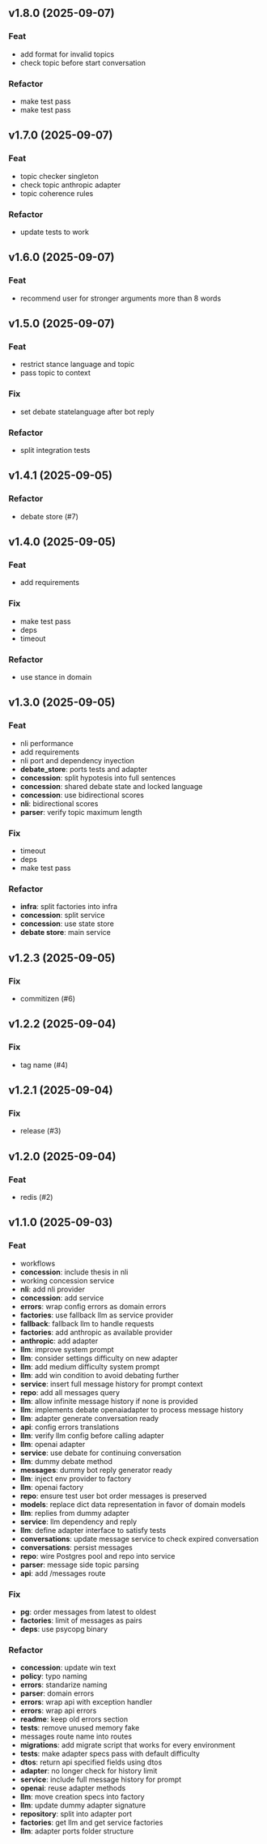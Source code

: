 ## v1.8.0 (2025-09-07)

### Feat

- add format for invalid topics
- check topic before start conversation

### Refactor

- make test pass
- make test pass

## v1.7.0 (2025-09-07)

### Feat

- topic checker singleton
- check topic anthropic adapter
- topic coherence rules

### Refactor

- update tests to work

## v1.6.0 (2025-09-07)

### Feat

- recommend user for stronger arguments more than 8 words

## v1.5.0 (2025-09-07)

### Feat

- restrict stance language and topic
- pass topic to context

### Fix

- set debate statelanguage after bot reply

### Refactor

- split integration tests

## v1.4.1 (2025-09-05)

### Refactor

- debate store (#7)

## v1.4.0 (2025-09-05)

### Feat

- add requirements

### Fix

- make test pass
- deps
- timeout

### Refactor

- use stance in domain

## v1.3.0 (2025-09-05)

### Feat

- nli performance
- add requirements
- nli port and dependency inyection
- **debate_store**: ports tests and adapter
- **concession**: split hypotesis into full sentences
- **concession**: shared debate state and locked language
- **concession**: use bidirectional scores
- **nli**: bidirectional scores
- **parser**: verify topic maximum length

### Fix

- timeout
- deps
- make test pass

### Refactor

- **infra**: split factories into infra
- **concession**: split service
- **concession**: use state store
- **debate store**: main service

## v1.2.3 (2025-09-05)

### Fix

- commitizen (#6)

## v1.2.2 (2025-09-04)

### Fix

- tag name (#4)

## v1.2.1 (2025-09-04)

### Fix

- release (#3)

## v1.2.0 (2025-09-04)

### Feat

- redis (#2)

## v1.1.0 (2025-09-03)

### Feat

- workflows
- **concession**: include thesis in nli
- working concession service
- **nli**: add nli provider
- **concession**: add service
- **errors**: wrap config errors as domain errors
- **factories**: use fallback llm as service provider
- **fallback**: fallback llm to handle requests
- **factories**: add anthropic as available provider
- **anthropic**: add adapter
- **llm**: improve system prompt
- **llm**: consider settings difficulty on new adapter
- **llm**: add medium difficulty system prompt
- **llm**: add win condition to avoid debating further
- **service**: insert full message history for prompt context
- **repo**: add all messages query
- **llm**: allow infinite message history if none is provided
- **llm**: implements debate openaiadapter to process message history
- **llm**: adapter generate conversation ready
- **api**: config errors translations
- **llm**: verify llm config before calling adapter
- **llm**: openai adapter
- **service**: use debate for continuing conversation
- **llm**: dummy debate method
- **messages**: dummy bot reply generator ready
- **llm**: inject env provider to factory
- **llm**: openai factory
- **repo**: ensure test user bot order messages is preserved
- **models**: replace dict data representation in favor of domain models
- **llm**: replies from dummy adapter
- **service**: llm dependency and reply
- **llm**: define adapter interface to satisfy tests
- **conversations**: update message service to check expired conversation
- **conversations**: persist messages
- **repo**: wire Postgres pool and repo into service
- **parser**: message side topic parsing
- **api**: add /messages route

### Fix

- **pg**: order messages from latest to oldest
- **factories**: limit of messages as pairs
- **deps**: use psycopg binary

### Refactor

- **concession**: update win text
- **policy**: typo naming
- **errors**: standarize naming
- **parser**: domain errors
- **errors**: wrap api with exception handler
- **errors**: wrap api errors
- **readme**: keep old errors section
- **tests**: remove unused memory fake
- messages route name into routes
- **migrations**: add migrate script that works for every environment
- **tests**: make adapter specs pass with default difficulty
- **dtos**: return api specified fields using dtos
- **adapter**: no longer check for history limit
- **service**: include full message history for prompt
- **openai**: reuse adapter methods
- **llm**: move creation specs into factory
- **llm**: update dummy adapter signature
- **repository**: split into adapter port
- **factories**: get llm and get service factories
- **llm**: adapter ports folder structure
